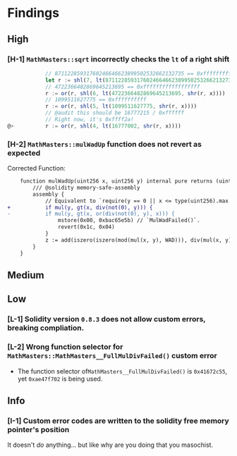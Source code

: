 # Findings

## High
### [H-1] `MathMasters::sqrt` incorrectly checks the `lt` of a right shift

```javascript
            // 87112285931760246646623899502532662132735 == 0xffffffffffffffffffffffffffffffffff 
            let r := shl(7, lt(87112285931760246646623899502532662132735, x))
            // 4722366482869645213695 == 0xffffffffffffffffff
            r := or(r, shl(6, lt(4722366482869645213695, shr(r, x))))
            // 1099511627775 == 0xffffffffff
            r := or(r, shl(5, lt(1099511627775, shr(r, x))))
            // @audit this should be 16777215 / 0xffffff
            // Right now, it's 0xffff2a!
@>          r := or(r, shl(4, lt(16777002, shr(r, x))))
```

### [H-2] `MathMasters::mulWadUp` function does not revert as expected

Corrected Function:
```diff
    function mulWadUp(uint256 x, uint256 y) internal pure returns (uint256 z) {
        /// @solidity memory-safe-assembly
        assembly {
            // Equivalent to `require(y == 0 || x <= type(uint256).max / y)`.
+           if mul(y, gt(x, div(not(0), y))) {
-           if mul(y, gt(x, or(div(not(0), y), x))) {
                mstore(0x00, 0xbac65e5b) // `MulWadFailed()`.
                revert(0x1c, 0x04)
            }
            z := add(iszero(iszero(mod(mul(x, y), WAD))), div(mul(x, y), WAD))
        }
    }
```

## Medium

## Low 
### [L-1] Solidity version `0.8.3` does not allow custom errors, breaking compliation. 

### [L-2] Wrong function selector for `MathMasters::MathMasters__FullMulDivFailed()` custom error
- The function selector of`MathMasters__FullMulDivFailed()` is `0x41672c55`, yet `0xae47f702` is being used. 

## Info

### [I-1] Custom error codes are written to the solidity free memory pointer's position 

It doesn't *do* anything... but like why are you doing that you masochist. 